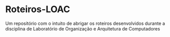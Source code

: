 # Roteiros-LOAC
Um repositório com o intuito de abrigar os roteiros desenvolvidos durante a disciplina de Laboratório de Organização e Arquitetura de Computadores
